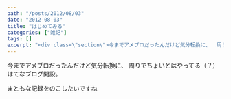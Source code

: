 ```yaml
---
path: "/posts/2012/08/03"
date: "2012-08-03"
title: "はじめてみる"
categories: ["雑記"]
tags: []
excerpt: "<div class=\"section\">今までアメブロだったんだけど気分転換に、  周りでちょいとはやってる（？）はてなブログ開設。  まともな記録をのこしたいですね</div>"
---
```


<div class="section">今までアメブロだったんだけど気分転換に、  
周りでちょいとはやってる（？）はてなブログ開設。  

まともな記録をのこしたいですね</div>